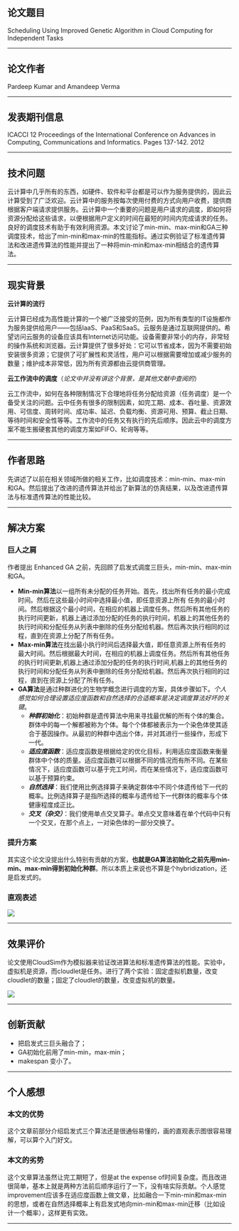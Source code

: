 ## 论文题目

Scheduling Using Improved Genetic Algorithm in Cloud Computing for Independent Tasks

---

## 论文作者

Pardeep Kumar and Amandeep Verma

---

## 发表期刊信息

ICACCI 12 Proceedings of the International Conference on Advances in Computing, Communications and Informatics. Pages 137-142. 2012

---

## 技术问题

云计算中几乎所有的东西，如硬件、软件和平台都是可以作为服务提供的，因此云计算受到了广泛欢迎。云计算中的服务按每次使用付费的方式向用户收费，提供商根据客户端请求提供服务。云计算中一个重要的问题是用户请求的调度，即如何将资源分配给这些请求，以便根据用户定义的时间在最短的时间内完成请求的任务。良好的调度技术有助于有效利用资源。本文讨论了min-min、max-min和GA三种调度技术，给出了min-min和max-min的性能指标。通过实例验证了标准遗传算法和改进遗传算法的性能并提出了一种将min-min和max-min相结合的遗传算法。

---

## 现实背景

**云计算的流行**

云计算已经成为高性能计算的一个被广泛接受的范例，因为所有类型的IT设施都作为服务提供给用户——包括IaaS、PaaS和SaaS。云服务是通过互联网提供的。希望访问云服务的设备应该具有Internet访问功能。设备需要非常小的内存，非常轻的操作系统和浏览器。云计算提供了很多好处：它可以节省成本，因为不需要初始安装很多资源；它提供了可扩展性和灵活性，用户可以根据需要增加或减少服务的数量；维护成本非常低，因为所有资源都由云提供商管理。

**云工作流中的调度**（*论文中并没有讲这个背景，是其他文献中查阅的*）

云工作流中，如何在各种限制情况下合理地将任务分配给资源（任务调度）是一个备受关注的问题。云中任务有很多的限制因素，如完工期、成本、吞吐量、资源效用、可信度、周转时间、成功率、延迟、负载均衡、资源可用、预算、截止日期、等待时间和安全性等等。工作流中的任务又有执行的先后顺序。因此云中的调度方案不能生搬硬套其他的调度方案如FIFO、轮询等等。

---

## 作者思路

先讲述了以前在相关领域所做的相关工作，比如调度技术：min-min、max-min和GA。然后提出了改进的遗传算法并给出了新算法的仿真结果，以及改进遗传算法与标准遗传算法的性能比较。

---

## 解决方案

### 巨人之肩

作者提出 Enhanced GA 之前，先回顾了启发式调度三巨头，min-min、max-min和GA。

- **Min-min算法**以一组所有未分配的任务开始。首先，找出所有任务的最小完成时间。然后在这些最小时间中选择最小值，即任意资源上所有 任务的最小时间。然后根据这个最小时间，在相应的机器上调度任务。然后所有其他任务的执行时间更新，机器上通过添加分配的任务的执行时间，机器上的其他任务的执行时间和分配任务从列表中删除的任务分配给机器。然后再次执行相同的过程，直到在资源上分配了所有任务。
- **Max-min算法**在找出最小执行时间后选择最大值，即任意资源上所有任务的最大时间。然后根据最大时间，在相应的机器上调度任务。然后所有其他任务的执行时间更新,机器上通过添加分配的任务的执行时间,机器上的其他任务的执行时间和分配任务从列表中删除的任务分配给机器。然后再次执行相同的过程，直到在资源上分配了所有任务。
- **GA算法**是通过种群进化的生物学概念进行调度的方案，具体步骤如下。*个人感觉如何合理设置适应度函数和自然选择的合适概率是决定调度算法好坏的关键*。
  - ***种群初始化***：初始种群是遗传算法中用来寻找最优解的所有个体的集合。群体中的每一个解都被称为个体。每个个体都被表示为一个染色体使其适合于基因操作。从最初的种群中选出个体，并对其进行一些操作，形成下一代。
  - ***适应度函数***：适应度函数是根据给定的优化目标，利用适应度函数来衡量群体中个体的质量。适应度函数可以根据不同的情况而有所不同。在某些情况下，适应度函数可以基于完工时间，而在某些情况下，适应度函数可以基于预算约束。
  - ***自然选择***：我们使用比例选择算子来确定群体中不同个体遗传给下一代的概率。比例选择算子是指所选择的概率与遗传给下一代群体的概率与个体健康程度成正比。
  - ***交叉（杂交）***：我们使用单点交叉算子。单点交叉意味着在单个代码中只有一个交叉，在那个点上，一对染色体的一部分交换了。

### 提升方案

其实这个论文没提出什么特别有贡献的方案，**也就是GA算法初始化之前先用min-min、max-min得到初始化种群**。所以本质上来说也不算是个hybridization，还是启发式的。

### 直观表述

![](https://i.loli.net/2019/06/29/5d16c4a5ac1c373746.png)

---

## 效果评价

论文使用CloudSim作为模拟器来验证改进算法和标准遗传算法的性能。实验中，虚拟机是资源，而cloudlet是任务。进行了两个实验：固定虚拟机数量，改变cloudlet的数量；固定了cloudlet的数量，改变虚拟机的数量。

![](https://i.loli.net/2019/06/29/5d16c5bd8e00053249.png)

---

## 创新贡献

- 把启发式三巨头融合了；
- GA初始化前用了min-min，max-min；
- makespan 变小了。

------

## 个人感想

### 本文的优势

这个文章前部分介绍启发式三个算法还是很通俗易懂的，画的直观表示图很容易理解，可以算个入门好文。

### 本文的劣势

这个文章算法虽然让完工期短了，但是at the expense of时间复杂度。而且改进很简单，基本上就是两种方法前后顺序运行了一下，没有啥实际贡献。个人感觉improvement应该多在适应度函数上做文章，比如融合一下min-min和max-min的思想，或者在自然选择概率上有启发式地向min-min和max-min迁移（比如设计一个概率），这样更有实效。

---